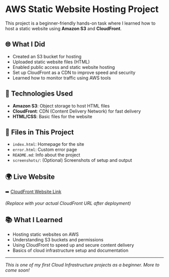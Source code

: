 # AWS Static Website Hosting Project

This project is a beginner-friendly hands-on task where I learned how to host a static website using **Amazon S3** and **CloudFront**.

## 🌐 What I Did

- Created an S3 bucket for hosting
- Uploaded static website files (HTML)
- Enabled public access and static website hosting
- Set up CloudFront as a CDN to improve speed and security
- Learned how to monitor traffic using AWS tools

## 🔧 Technologies Used

- **Amazon S3**: Object storage to host HTML files
- **CloudFront**: CDN (Content Delivery Network) for fast delivery
- **HTML/CSS**: Basic files for the website

## 📂 Files in This Project

- `index.html`: Homepage for the site
- `error.html`: Custom error page
- `README.md`: Info about the project
- `screenshots/`: (Optional) Screenshots of setup and output

## 🌍 Live Website

➡️ [CloudFront Website Link](https://your-cloudfront-url.cloudfront.net)

_(Replace with your actual CloudFront URL after deployment)_


## 📚 What I Learned

- Hosting static websites on AWS
- Understanding S3 buckets and permissions
- Using CloudFront to speed up and secure content delivery
- Basics of cloud infrastructure setup and documentation

---

_This is one of my first Cloud Infrastructure projects as a beginner. More to come soon!_
